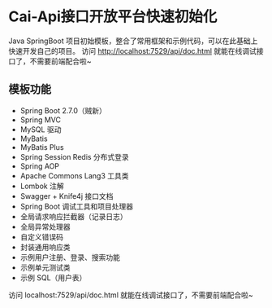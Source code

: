# Cai-Api接口开放平台快速初始化

Java SpringBoot 项目初始模板，整合了常用框架和示例代码，可以在此基础上快速开发自己的项目。
访问 [http://localhost:7529/api/doc.html](http://localhost:7529/api/doc.html) 就能在线调试接口了，不需要前端配合啦~

## 模板功能

- Spring Boot 2.7.0（贼新）
- Spring MVC
- MySQL 驱动
- MyBatis
- MyBatis Plus
- Spring Session Redis 分布式登录
- Spring AOP
- Apache Commons Lang3 工具类
- Lombok 注解
- Swagger + Knife4j 接口文档
- Spring Boot 调试工具和项目处理器
- 全局请求响应拦截器（记录日志）
- 全局异常处理器
- 自定义错误码
- 封装通用响应类
- 示例用户注册、登录、搜索功能
- 示例单元测试类
- 示例 SQL（用户表）

访问 localhost:7529/api/doc.html 就能在线调试接口了，不需要前端配合啦~